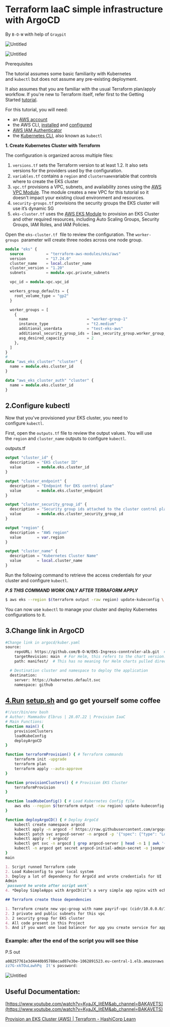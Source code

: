 # Terraform IaaC simple infrastructure with ArgoCD

By  `B-O-W` with help of `Graypit`

![Untitled](Terraform%20IaC%20simple%20infrastructure%20with%20GitHub%20Ac%2058bb1b8160194bad875a5685604d5bb1/Untitled.png)

![Untitled](Terraform%20IaC%20simple%20infrastructure%20with%20GitHub%20Ac%2058bb1b8160194bad875a5685604d5bb1/Untitled%201.png)

Prerequisites

The tutorial assumes some basic familiarity with Kubernetes and `kubectl` but does not assume any pre-existing deployment.

It also assumes that you are familiar with the usual Terraform plan/apply workflow. If you're new to Terraform itself, refer first to the Getting Started [tutorial](https://learn.hashicorp.com/collections/terraform/aws-get-started).

For this tutorial, you will need:

- an [AWS account](https://portal.aws.amazon.com/billing/signup?nc2=h_ct&src=default&redirect_url=https%3A%2F%2Faws.amazon.com%2Fregistration-confirmation#/start)
- the AWS CLI, [installed](https://docs.aws.amazon.com/cli/latest/userguide/getting-started-install.html) and [configured](https://docs.aws.amazon.com/cli/latest/userguide/cli-chap-configure.html)
- [AWS IAM Authenticator](https://docs.aws.amazon.com/eks/latest/userguide/install-aws-iam-authenticator.html)
- the [Kubernetes CLI](https://kubernetes.io/docs/tasks/tools/install-kubectl/), also known as `kubectl`

****1. Create Kubernetes Cluster with Terraform****

The configuration is organized across multiple files:

1. `versions.tf` sets the Terraform version to at least 1.2. It also sets versions for the providers used by the configuration.
2. `variables.tf` contains a `region` and `clustername`variable that controls where to create the EKS cluster
3. `vpc.tf` provisions a VPC, subnets, and availability zones using the [AWS VPC Module](https://registry.terraform.io/modules/terraform-aws-modules/vpc/aws/2.32.0). The module creates a new VPC for this tutorial so it doesn't impact your existing cloud environment and resources.
4. `security-groups.tf` provisions the security groups the EKS cluster will use it’s dynamic SG
5. `eks-cluster.tf` uses the [AWS EKS Module](https://registry.terraform.io/modules/terraform-aws-modules/eks/aws/11.0.0) to provision an EKS Cluster and other required resources, including Auto Scaling Groups, Security Groups, IAM Roles, and IAM Policies.

Open the `eks-cluster.tf`
 file to review the configuration. The `worker-groups`
 parameter will create three nodes across one node group.

```terraform
module "eks" {
  source          = "terraform-aws-modules/eks/aws"
  version         = "17.24.0"
  cluster_name    = local.cluster_name
  cluster_version = "1.20"
  subnets         = module.vpc.private_subnets

  vpc_id = module.vpc.vpc_id

  workers_group_defaults = {
    root_volume_type = "gp2"
  }

  worker_groups = [
    {
      name                          = "worker-group-1"
      instance_type                 = "t2.medium"
      additional_userdata           = "test-eks-aws"
      additional_security_group_ids = [aws_security_group.worker_group_mgmt_one.id]
      asg_desired_capacity          = 2
    },
  ]
}
#
data "aws_eks_cluster" "cluster" {
  name = module.eks.cluster_id
}

data "aws_eks_cluster_auth" "cluster" {
  name = module.eks.cluster_id
}
```

## 2.Configure kubectl

Now that you've provisioned your EKS cluster, you need to configure `kubectl`.

First, open the `outputs.tf` file to review the output values. You will use the `region` and `cluster_name` outputs to configure `kubectl`.

outputs.tf

```terraform
output "cluster_id" {
  description = "EKS cluster ID"
  value       = module.eks.cluster_id
}

output "cluster_endpoint" {
  description = "Endpoint for EKS control plane"
  value       = module.eks.cluster_endpoint
}

output "cluster_security_group_id" {
  description = "Security group ids attached to the cluster control plane"
  value       = module.eks.cluster_security_group_id
}

output "region" {
  description = "AWS region"
  value       = var.region
}

output "cluster_name" {
  description = "Kubernetes Cluster Name"
  value       = local.cluster_name
}
```

Run the following command to retrieve the access credentials for your cluster and configure `kubectl`.

***P.S THIS COMMAND WORK ONLY AFTER TERRAFORM APPLY***

```bash
$ aws eks --region $(terraform output -raw region) update-kubeconfig \    --name $(terraform output -raw cluster_name)
```

You can now use `kubectl` to manage your cluster and deploy Kubernetes configurations to it.

## 3.Change link in ArgoCD

```bash
#Change link in argocd/kuber.yaml 
source:
    repoURL: https://github.com/B-O-W/EKS-Ingress-conntroler-alb.git  # Can point to either a Helm chart repo or a git repo.
    targetRevision: main  # For Helm, this refers to the chart version.
    path: manifest/  # This has no meaning for Helm charts pulled directly from a Helm repo instead of git.

  # Destination cluster and namespace to deploy the application
  destination:
    server: https://kubernetes.default.svc
    namespace: github

```

## [4.Run](http://4.Run) [setup.sh](http://setup.sh) and go get yourself some coffee

```bash
#!/usr/bin/env bash
# Author: Mammadov Elbrus | 28.07.22 | Provision IaaC
# Main Functions:
function main() {
    provisionClusters
    loadKubeConfig
    deployArgoCD
}

function terraformProvision() { # Terraform commands
    terraform init -upgrade
    terraform plan
    terraform apply --auto-approve
}

function provisionClusters() { # Provision EKS Cluster
    terraformProvision
}

function loadKubeConfig() { # Load Kubernetes Config file
    aws eks --region $(terraform output -raw region) update-kubeconfig --name $(terraform output -raw cluster_name)
}

function deployArgoCD() { # Deploy ArgoCd
    kubectl create namespace argocd
    kubectl apply -n argocd -f https://raw.githubusercontent.com/argoproj/argo-cd/stable/manifests/install.yaml
    kubectl patch svc argocd-server -n argocd -p '{"spec": {"type": "LoadBalancer"}}'
    kubectl apply -f argocd/
    kubectl get svc -n argocd | grep argocd-server | head -n 1 | awk '{print$4}'; echo "  Go to this link it's alb default user admin"
    kubectl -n argocd get secret argocd-initial-admin-secret -o jsonpath="{.data.password}" | base64 -d; |echo "  It's password:"
}
main
```

```markdown
1. Script runned Terraform code
2. Load Kubeconfig to your local system
3. Deploy a lot of dependency for ArgoCd and wrote credentials for UI
Admin
`password he wrote after script work`
4. *Deploy SimpleApps with ArgoCD(it’s a very simple app nginx with echo banana/apple)*

## Terraform create those dependencies

1. Terraform create new vpc-group with name payrif-vpc (cidr/10.0.0.0/16)
2. 3 private and public subnets for this vpc 
3. 2 security group for EKS cluster
4. All code present in this Project
5. And if you want one load balancer for app you create service for app and automaticly loadbalancer created and mounted for this service/pod
```

### Example: after the end of the script you will see thise

P.S out 

```bash
a08257761e3d4440b95788ecad07e30e-1062891523.eu-central-1.elb.amazonaws.com Go to this link it's alb default user admin
zz7G-xkTOuLawhPq  It's password:
```

![Untitled](Terraform%20IaC%20simple%20infrastructure%20with%20GitHub%20Ac%2058bb1b8160194bad875a5685604d5bb1/Untitled%202.png)

## ****Useful Documentation:****

[https://www.youtube.com/watch?v=KyaJX_litEM&ab_channel=BAKAVETS](https://www.youtube.com/watch?v=KyaJX_litEM&ab_channel=BAKAVETS)

[Provision an EKS Cluster (AWS) | Terraform - HashiCorp Learn](https://learn.hashicorp.com/tutorials/terraform/eks)
